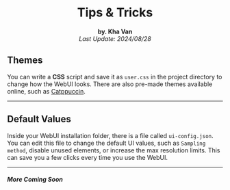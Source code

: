 ﻿<h1 align="center">Tips & Tricks</h1>
<p align="center"><b>by. Kha Van</b><br><i>Last Update: 2024/08/28</i></p>

## Themes
You can write a **CSS** script and save it as `user.css` in the project directory to change how the WebUI looks.
There are also pre-made themes available online, such as [Catppuccin](https://github.com/catppuccin/stable-diffusion-webui).

<hr>

## Default Values
Inside your WebUI installation folder, there is a file called `ui-config.json`.
You can edit this file to change the default UI values, such as `Sampling method`, disable unused elements, or increase the max resolution limits.
This can save you a few clicks every time you use the WebUI.

<hr>

#### *More Coming Soon*
